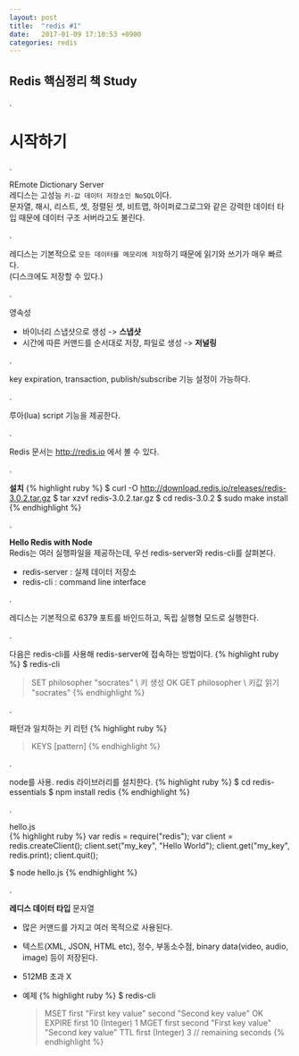 ```yaml
---
layout: post
title:  "redis #1"
date:   2017-01-09 17:10:53 +0900
categories: redis
---
```



## Redis 핵심정리 책 Study

.

# 시작하기

.

REmote Dictionary Server  
레디스는 고성능 `키-값 데이터 저장소인 NoSQL`이다.  
문자열, 해시, 리스트, 셋, 정렬된 셋, 비트맵, 하이퍼로그로그와 같은 강력한 데이터 타입 때문에 데이터 구조 서버라고도 불린다.  

.

레디스는 기본적으로 `모든 데이터를 메모리에 저장`하기 때문에 읽기와 쓰기가 매우 빠르다.  
(디스크에도 저장할 수 있다.)

.

영속성  
* 바이너리 스냅샷으로 생성 -> **스냅샷**  
* 시간에 따른 커맨드를 순서대로 저장, 파일로 생성 -> **저널링**

.

key expiration, transaction, publish/subscribe 기능 설정이 가능하다.

.

루아(lua) script 기능을 제공한다.

.

Redis 문서는 http://redis.io 에서 볼 수 있다.

.

**설치**
{% highlight ruby %}
$ curl -O http://download.redis.io/releases/redis-3.0.2.tar.gz
$ tar xzvf redis-3.0.2.tar.gz
$ cd redis-3.0.2
$ sudo make install
{% endhighlight %}

.  

**Hello Redis with Node**  
Redis는 여러 실행파일을 제공하는데, 우선 redis-server와 redis-cli를 살펴본다.
* redis-server : 실제 데이터 저장소
* redis-cli : command line interface

.

레디스는 기본적으로 6379 포트를 바인드하고, 독립 실행형 모드로 실행한다.

.

다음은 redis-cli를 사용해 redis-server에 접속하는 방법이다.
{% highlight ruby %}
$ redis-cli
> SET philosopher "socrates"  \\ 키 생성
OK
> GET philosopher  \\ 키값 읽기
"socrates"
{% endhighlight %}

.

패턴과 일치하는 키 리턴
{% highlight ruby %}
> KEYS [pattern]
{% endhighlight %}

.

node를 사용. redis 라이브러리를 설치한다.
{% highlight ruby %}
$ cd redis-essentials
$ npm install redis
{% endhighlight %}

.

hello.js  
{% highlight ruby %}
var redis = require("redis");
var client = redis.createClient();
client.set("my_key", "Hello World");
client.get("my_key", redis.print);
client.quit();  

$ node hello.js
{% endhighlight %}

.

**레디스 데이터 타입**
문자열  

* 많은 커맨드를 가지고 여러 목적으로 사용된다.  

* 텍스트(XML, JSON, HTML etc), 정수, 부동소수점, binary data(video, audio, image) 등이 저장된다.  

* 512MB 초과 X  

* 예제
  {% highlight ruby %}
  $ redis-cli
  > MSET first "First key value" second "Second key value"
  OK
  > EXPIRE first 10
  (Integer) 1
  > MGET first second
  "First key value"
  "Second key value"
  > TTL first
  (Integer) 3 // remaining seconds
  {% endhighlight %}
